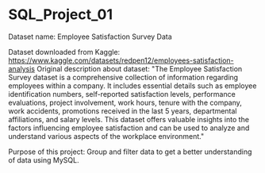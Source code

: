 # SQL_Project_01

Dataset name: Employee Satisfaction Survey Data

Dataset downloaded from Kaggle: https://www.kaggle.com/datasets/redpen12/employees-satisfaction-analysis
Original description about dataset: "The Employee Satisfaction Survey dataset is a comprehensive collection of information regarding employees within a company. It includes essential details such as employee identification numbers, self-reported satisfaction levels, performance evaluations, project involvement, work hours, tenure with the company, work accidents, promotions received in the last 5 years, departmental affiliations, and salary levels. This dataset offers valuable insights into the factors influencing employee satisfaction and can be used to analyze and understand various aspects of the workplace environment."

Purpose of this project: Group and filter data to get a better understanding of data using MySQL. 
